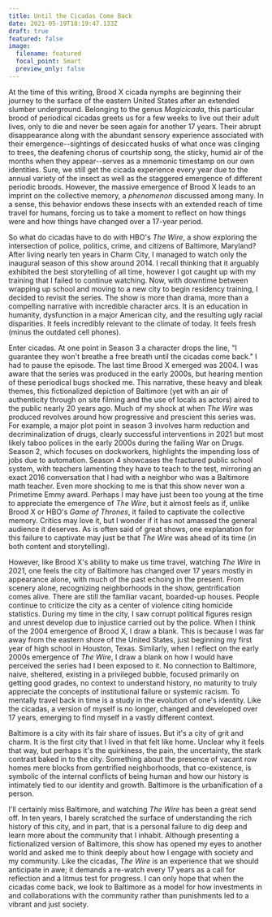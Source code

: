 ```yaml
---
title: Until the Cicadas Come Back
date: 2021-05-19T18:19:47.133Z
draft: true
featured: false
image:
  filename: featured
  focal_point: Smart
  preview_only: false
---
```

At the time of this writing, Brood X cicada nymphs are beginning their journey to the surface of the eastern United States after an extended slumber underground. Belonging to the genus *Magicicada*, this particular brood of periodical cicadas greets us for a few weeks to live out their adult lives, only to die and never be seen again for another 17 years. Their abrupt disappearance along with the abundant sensory experience associated with their emergence--sightings of desiccated husks of what once was clinging to trees, the deafening chorus of courtship song, the sticky, humid air of the months when they appear--serves as a mnemonic timestamp on our own identities. Sure, we still get the cicada experience every year due to the annual variety of the insect as well as the staggered emergence of different periodic broods. However, the massive emergence of Brood X leads to an imprint on the collective memory, a *phenomenon* discussed among many. In a sense, this behavior endows these insects with an extended reach of time travel for humans, forcing us to take a moment to reflect on how things were and how things have changed over a 17-year period.

So what do cicadas have to do with HBO's *The Wire*, a show exploring the intersection of police, politics, crime, and citizens of Baltimore, Maryland? After living nearly ten years in Charm City, I managed to watch only the inaugural season of this show around 2014. I recall thinking that it arguably exhibited the best storytelling of all time, however I got caught up with my training that I failed to continue watching. Now, with downtime between wrapping up school and moving to a new city to begin residency training, I decided to revisit the series. The show is more than drama, more than a compelling narrative with incredible character arcs. It is an education in humanity, dysfunction in a major American city, and the resulting ugly racial disparities. It feels incredibly relevant to the climate of today. It feels fresh (minus the outdated cell phones).

Enter cicadas. At one point in Season 3 a character drops the line, "I guarantee they won't breathe a free breath until the cicadas come back." I had to pause the episode. The last time Brood X emerged was 2004. I was aware that the series was produced in the early 2000s, but hearing mention of these periodical bugs shocked me. This narrative, these heavy and bleak themes, this fictionalized depiction of Baltimore (yet with an air of authenticity through on site filming and the use of locals as actors) aired to the public nearly 20 years ago. Much of my shock at when *The Wire* was produced revolves around how progressive and prescient this series was. For example, a major plot point in season 3 involves harm reduction and decriminalization of drugs, clearly successful interventions in 2021 but most likely taboo polices in the early 2000s during the failing War on Drugs. Season 2, which focuses on dockworkers, highlights the impending loss of jobs due to automation. Season 4 showcases the fractured public school system, with teachers lamenting they have to teach to the test, mirroring an exact 2016 conversation that I had with a neighbor who was a Baltimore math teacher. Even more shocking to me is that this show never won a Primetime Emmy award. Perhaps I may have just been too young at the time to appreciate the emergence of *The Wire*, but it almost feels as if, unlike Brood X or HBO's *Game of Thrones*, it failed to captivate the collective memory. Critics may love it, but I wonder if it has not amassed the general audience it deserves. As is often said of great shows, one explanation for this failure to captivate may just be that *The Wire* was ahead of its time (in both content and storytelling). 

However, like Brood X's ability to make us time travel, watching *The Wire* in 2021, one feels the city of Baltimore has changed over 17 years mostly in appearance alone, with much of the past echoing in the present. From scenery alone, recognizing neighborhoods in the show, gentrification comes alive. There are still the familiar vacant, boarded-up houses. People continue to criticize the city as a center of violence citing homicide statistics. During my time in the city, I saw corrupt political figures resign and unrest develop due to injustice carried out by the police. When I think of the 2004 emergence of Brood X, I draw a blank. This is because I was far away from the eastern shore of the United States, just beginning my first year of high school in Houston, Texas. Similarly, when I reflect on the early 2000s emergence of *The Wire*, I draw a blank on how I would have perceived the series had I been exposed to it. No connection to Baltimore, naive, sheltered, existing in a privileged bubble, focused primarily on getting good grades, no context to understand history, no maturity to truly appreciate the concepts of institutional failure or systemic racism. To mentally travel back in time is a study in the evolution of one's identity. Like the cicadas, a version of myself is no longer, changed and developed over 17 years, emerging to find myself in a vastly different context.

Baltimore is a city with its fair share of issues. But it's a city of grit and charm. It is the first city that I lived in that felt like home. Unclear why it feels that way, but perhaps it's the quirkiness, the pain, the uncertainty, the stark contrast baked in to the city. Something about the presence of vacant row homes mere blocks from gentrified neighborhoods, that co-existence, is symbolic of the internal conflicts of being human and how our history is intimately tied to our identity and growth. Baltimore is the urbanification of a person. 

I'll certainly miss Baltimore, and watching *The Wire* has been a great send off. In ten years, I barely scratched the surface of understanding the rich history of this city, and in part, that is a personal failure to dig deep and learn more about the community that I inhabit. Although presenting a fictionalized version of Baltimore, this show has opened my eyes to another world and asked me to think deeply about how I engage with society and my community. Like the cicadas, *The Wire* is an experience that we should anticipate in awe; it demands a re-watch every 17 years as a call for reflection and a litmus test for progress.  I can only hope that when the cicadas come back, we look to Baltimore as a model for how investments in and collaborations with the community rather than punishments led to a vibrant and just society.